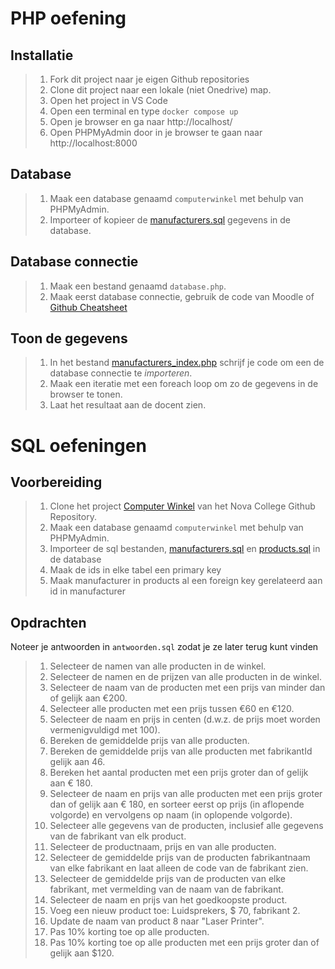# PHP oefening

## Installatie

> 1. Fork dit project naar je eigen Github repositories
> 2. Clone dit project naar een lokale (niet Onedrive) map.
> 3. Open het project in VS Code
> 4. Open een terminal en type `docker compose up`
> 5. Open je browser en ga naar http://localhost/
> 6. Open PHPMyAdmin door in je browser te gaan naar http://localhost:8000

## Database

> 1. Maak een database genaamd `computerwinkel` met behulp van PHPMyAdmin.
> 2. Importeer of kopieer de [manufacturers.sql](sql/manufacturers.sql) gegevens in de database.


## Database connectie

> 1. Maak een bestand genaamd `database.php`.
> 2. Maak eerst database connectie, gebruik de code van Moodle of [Github Cheatsheet](https://github.com/NOVA-college-Haarlem/Mysqli-cheatsheet)

## Toon de gegevens
> 1. In het bestand [manufacturers_index.php](site/manufacturers_index.php) schrijf je code om een de database connectie te *importeren*.
> 2. Maak een iteratie met een foreach loop om zo de gegevens in de browser te tonen.
> 3. Laat het resultaat aan de docent zien.

# SQL oefeningen

## Voorbereiding

> 1. Clone het project [Computer Winkel](https://github.com/NOVA-college-Haarlem/computer-winkel) van het Nova College Github Repository.
> 2. Maak een database genaamd `computerwinkel` met behulp van PHPMyAdmin.
> 3. Importeer de sql bestanden, [manufacturers.sql](sql/manufacturers.sql) en [products.sql](sql/products.sql) in de database
> 4. Maak de ids in elke tabel een primary key
> 5. Maak manufacturer in products al een foreign key gerelateerd aan id in manufacturer

## Opdrachten

Noteer je antwoorden in `antwoorden.sql` zodat je ze later terug kunt vinden
> 1.	Selecteer de namen van alle producten in de winkel.
> 2.	Selecteer de namen en de prijzen van alle producten in de winkel.
> 3.	Selecteer de naam van de producten met een prijs van minder dan of gelijk aan €200.
> 4.	Selecteer alle producten met een prijs tussen €60 en €120.
> 5.	Selecteer de naam en prijs in centen (d.w.z. de prijs moet worden vermenigvuldigd met 100).
> 6.	Bereken de gemiddelde prijs van alle producten.
> 7.	Bereken de gemiddelde prijs van alle producten met fabrikantId gelijk aan 46.
> 8.	Bereken het aantal producten met een prijs groter dan of gelijk aan € 180.
> 9.	Selecteer de naam en prijs van alle producten met een prijs groter dan of gelijk aan € 180, en sorteer eerst op prijs (in aflopende volgorde) en vervolgens op naam (in oplopende volgorde).
> 10.	Selecteer alle gegevens van de producten, inclusief alle gegevens van de fabrikant van elk product.
> 11.	Selecteer de productnaam, prijs en van alle producten.
> 12.	Selecteer de gemiddelde prijs van de producten fabrikantnaam van elke fabrikant en laat alleen de code van de fabrikant zien.
> 13.	Selecteer de gemiddelde prijs van de producten van elke fabrikant, met vermelding van de naam van de fabrikant.
> 14.	Selecteer de naam en prijs van het goedkoopste product.
> 15.	Voeg een nieuw product toe: Luidsprekers, $ 70, fabrikant 2.
> 16.	Update de naam van product 8 naar "Laser Printer".
> 17.	Pas 10% korting toe op alle producten.
> 18.	Pas 10% korting toe op alle producten met een prijs groter dan of gelijk aan $120.
